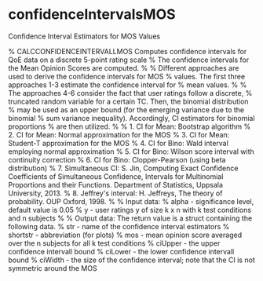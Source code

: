 # confidenceIntervalsMOS
Confidence Interval Estimators for MOS Values 

% CALCCONFIDENCEINTERVALLMOS  Computes confidence intervals for QoE data on a discrete 5-point rating scale
% The confidence intervals for the Mean Opinion Scores are computed.
% 
% Different approaches are used to derive the confidence intervals for MOS
% values. The first three approaches 1-3 estimate the confidence interval for
% mean values.
%
% The approaches 4-6 consider the fact that user ratings follow a discrete,
% truncated random variable for a certain TC. Then, the binomial distribution
% may be used as an upper bound (for the emerging variance due to the binomial
% sum variance inequality). Accordingly, CI estimators for binomial proportions
% are then utilized.
%
% 1. CI for Mean: Bootstrap algorithm
% 2. CI for Mean: Normal approximation for the MOS
% 3. CI for Mean: Student-T approximation for the MOS
% 4. CI for Bino: Wald interval employing normal approximation
% 5. CI for Bino: Wilson score interval with continuity correction
% 6. CI for Bino: Clopper-Pearson (using beta distribution)
% 7. Simultaneous CI: S. Jin, Computing Exact Confidence Coefficients of Simultaneous  Confidence, Intervals for Multinomial Proportions and their Functions. Department of Statistics, Uppsala University, 2013.
% 8. Jeffrey's interval: H. Jeffreys, The theory of probability. OUP Oxford, 1998.
%
% Input data: 
%    alpha  - significance level, default value is 0.05
%    y  - user ratings y of size k x n with k test conditions and n subjects
%
% Output data: The return value is a struct containing the following data.
%      str - name of the confidence interval estimators
%      shortstr - abbreviation (for plots)
%      mos - mean opinion score averaged over the n subjects for all k test conditions
%      ciUpper - the upper confidence intervall bound
%      ciLower - the lower confidence intervall bound
%      ciWidth - the size of the confidence interval; note that the CI is not symmetric around the MOS
